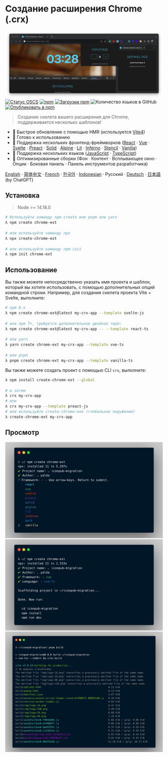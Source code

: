 # Создание расширения Chrome (.crx)

![Предпросмотр crx](./img/crx-preview.png)
[![Статус OSCS](https://www.oscs1024.com/platform/badge/guocaoyi/create-chrome-ext.svg?size=small)](https://www.oscs1024.com/project/guocaoyi/create-chrome-ext?ref=badge_small)
[![npm](https://img.shields.io/npm/v/create-chrome-ext?logo=npm)](https://www.npmjs.com/package/create-chrome-ext)
[![Загрузки npm](https://img.shields.io/npm/dw/create-chrome-ext)](https://www.npmjs.com/package/create-chrome-ext)
![Количество языков в GitHub](https://img.shields.io/github/languages/count/guocaoyi/create-chrome-ext)
[![Опубликовать в npm](https://github.com/guocaoyi/create-chrome-ext/actions/workflows/npm-publish.yml/badge.svg)](https://github.com/guocaoyi/create-chrome-ext/actions/workflows/npm-publish.yml)

> Создание скелета вашего расширения для Chrome, поддерживается несколько шаблонов!

- 🚀 Быстрое обновление с помощью HMR (используется [Vite4](https://vitejs.dev))
- 🥡 Готово к использованию
- 🌈 Поддержка нескольких фронтенд-фреймворков ([React](https://reactjs.org) · [Vue](https://vuejs.org) · [Svelte](https://svelte.dev) · [Preact](https://preactjs.com) · [Solid](https://www.solidjs.com) · [Alpine](https://alpinejs.dev) · [Lit](https://lit.dev) · [Inferno](https://www.infernojs.org) · [Stencil](https://stenciljs.com) · [Vanilla](http://vanilla-js.com))
- 🥢 Поддержка нескольких языков ([JavaScript](https://www.javascript.com/) · [TypeScript](https://www.typescriptlang.org/))
- 🧶 Оптимизированные сборки (Фон · Контент · Всплывающее окно · Опции · Боковая панель · Панель инструментов разработчика)

[English](../README.md) · [简体中文](./README.zh-CN.md) · [French](./README.fr-FR.md) · [한국어](./README.ko-KR.md) · [Indonesian](./README.id-ID.md) · Русский · [Deutsch](./README.de-DE.md) · [日本語](./README.ja-JP.md) (by ChatGPT)

## Установка

> Node >= 14.18.0

```bash
# Используйте команду npm-create или pnpm или yarn
λ npm create chrome-ext

# или используйте команду npx
λ npx create-chrome-ext

# или используйте команду npm-init
λ npm init chrome-ext
```

## Использование

Вы также можете непосредственно указать имя проекта и шаблон, который вы хотите использовать, с помощью дополнительных опций командной строки. Например, для создания скелета проекта Vite + Svelte, выполните:

```bash
# npm 6.x
λ npm create chrome-ext@latest my-crx-app --template svelte-js

# или npm 7+, требуется дополнительное двойное тире:
λ npm create chrome-ext@latest my-crx-app -- --template react-ts

# или yarn
λ yarn create chrome-ext my-crx-app --template vue-ts

# или pnpm
λ pnpm create chrome-ext my-crx-app --template vanilla-ts
```

Вы также можете создать проект с помощью CLI `crx`, выполните:

```bash
λ npm install create-chrome-ext --global

# и затем
λ crx my-crx-app
# или
λ crx my-crx-app --template preact-js
# или используйте create-chrome-exe (глобальное окружение)
λ create-chrome-ext my-crx-app
```

## Просмотр

![Запуск crx](./img/crx-run.png)
![Установка crx](./img/crx-install.png)
![Сборка crx](./img/crx-build.png)
